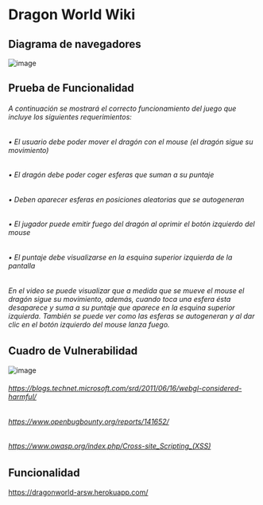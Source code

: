 # Dragon World Wiki

## Diagrama de navegadores 

![image](https://user-images.githubusercontent.com/42522754/55173686-257eaf80-514a-11e9-952a-1344d1e479e4.png)




## Prueba de Funcionalidad

###### A continuación se mostrará el correcto funcionamiento del juego que incluye los siguientes requerimientos:
###### •	El usuario debe poder mover el dragón con el mouse (el dragón sigue su movimiento)
###### •	El dragón debe poder coger esferas que suman a su puntaje
###### •	Deben aparecer esferas en posiciones aleatorias que se autogeneran
###### •	El jugador puede emitir fuego del dragón al oprimir el botón izquierdo del mouse
###### •	El puntaje debe visualizarse en la esquina superior izquierda de la pantalla
###### 
###### En el video se puede visualizar que a medida que se mueve el mouse el dragón sigue su movimiento, además, cuando toca una esfera ésta desaparece y suma a su puntaje que aparece en la esquina superior izquierda. También se puede ver como las esferas se autogeneran y al dar clic en el botón izquierdo del mouse lanza fuego.

## Cuadro de Vulnerabilidad

![image](https://user-images.githubusercontent.com/42522754/55173992-aa69c900-514a-11e9-9828-b789fd282775.png)

###### https://blogs.technet.microsoft.com/srd/2011/06/16/webgl-considered-harmful/
###### https://www.openbugbounty.org/reports/141652/
###### https://www.owasp.org/index.php/Cross-site_Scripting_(XSS)

## Funcionalidad

https://dragonworld-arsw.herokuapp.com/
